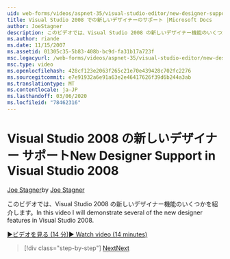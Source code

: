 ```yaml
---
uid: web-forms/videos/aspnet-35/visual-studio-editor/new-designer-support-in-visual-studio-2008
title: Visual Studio 2008 での新しいデザイナーのサポート |Microsoft Docs
author: JoeStagner
description: このビデオでは、Visual Studio 2008 の新しいデザイナー機能のいくつかを紹介します。
ms.author: riande
ms.date: 11/15/2007
ms.assetid: 01305c35-5b83-408b-bc9d-fa31b17a723f
msc.legacyurl: /web-forms/videos/aspnet-35/visual-studio-editor/new-designer-support-in-visual-studio-2008
msc.type: video
ms.openlocfilehash: 428cf123e2063f265c21e70e439428c702fc2276
ms.sourcegitcommit: e7e91932a6e91a63e2e46417626f39d6b244a3ab
ms.translationtype: MT
ms.contentlocale: ja-JP
ms.lasthandoff: 03/06/2020
ms.locfileid: "78462316"
---
```

# <a name="new-designer-support-in-visual-studio-2008"></a><span data-ttu-id="23bc7-103">Visual Studio 2008 の新しいデザイナー サポート</span><span class="sxs-lookup"><span data-stu-id="23bc7-103">New Designer Support in Visual Studio 2008</span></span>

<span data-ttu-id="23bc7-104">[Joe Stagner](https://github.com/JoeStagner)</span><span class="sxs-lookup"><span data-stu-id="23bc7-104">by [Joe Stagner](https://github.com/JoeStagner)</span></span>

<span data-ttu-id="23bc7-105">このビデオでは、Visual Studio 2008 の新しいデザイナー機能のいくつかを紹介します。</span><span class="sxs-lookup"><span data-stu-id="23bc7-105">In this video I will demonstrate several of the new designer features in Visual Studio 2008.</span></span>

[<span data-ttu-id="23bc7-106">&#9654;ビデオを見る (14 分)</span><span class="sxs-lookup"><span data-stu-id="23bc7-106">&#9654; Watch video (14 minutes)</span></span>](https://channel9.msdn.com/Blogs/ASP-NET-Site-Videos/new-designer-support-in-visual-studio-2008)

> [!div class="step-by-step"]
> [<span data-ttu-id="23bc7-107">Next</span><span class="sxs-lookup"><span data-stu-id="23bc7-107">Next</span></span>](javascript-intellisense-support-in-visual-studio-2008.md)
